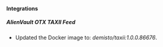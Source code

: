 
#### Integrations

##### AlienVault OTX TAXII Feed

- Updated the Docker image to: *demisto/taxii:1.0.0.86676*.
